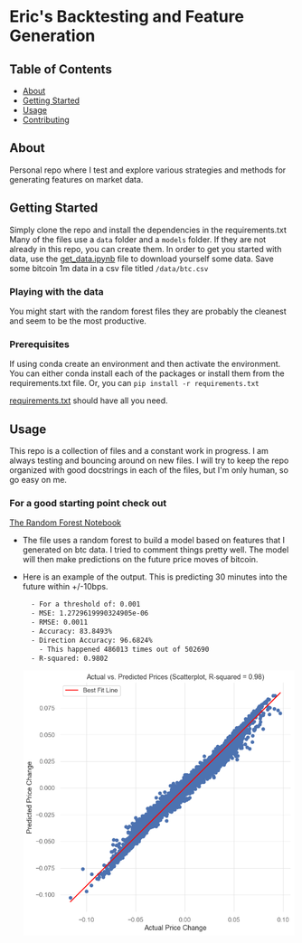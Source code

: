 # Eric's Backtesting and Feature Generation

## Table of Contents

- [About](#about)
- [Getting Started](#getting_started)
- [Usage](#usage)
- [Contributing](../CONTRIBUTING.md)

## About <a name = "about"></a>

Personal repo where I test and explore various strategies and methods for generating features on market data.

## Getting Started <a name = "getting_started"></a>

Simply clone the repo and install the dependencies in the requirements.txt
Many of the files use a `data` folder and a `models` folder. If they are not already in this repo, you can create them.
In order to get you started with data, use the [get_data.ipynb](miscellaneous/get-data.ipynb) file to download yourself some data. Save some bitcoin 1m data in a csv file titled `/data/btc.csv`

### Playing with the data

You might start with the random forest files they are probably the cleanest and seem to be the most productive.

### Prerequisites
If using conda create an environment and then activate the environment. You can either conda install each of the packages or install them from the requirements.txt file. Or, you can `pip install -r requirements.txt`

[requirements.txt](requirements.txt) should have all you need.

## Usage <a name = "usage"></a>

This repo is a collection of files and a constant work in progress. I am always testing and bouncing around on new files. I will try to keep the repo organized with good docstrings in each of the files, but I'm only human, so go easy on me.

### For a good starting point check out

[The Random Forest Notebook](random-forest/random-forest-testing-momo-v1.2.ipynb)

- The file uses a random forest to build a model based on features that I generated on btc data. I tried to comment things pretty well. The model will then make predictions on the future price moves of bitcoin.
- Here is an example of the output. This is predicting 30 minutes into the future within +/-10bps.

        - For a threshold of: 0.001
        - MSE: 1.2729619990324905e-06
        - RMSE: 0.0011
        - Accuracy: 83.8493%
        - Direction Accuracy: 96.6824% 
          - This happened 486013 times out of 502690
        - R-squared: 0.9802
    ![Actual-vs-Predicted](output/Actual-v-Predicted.png)